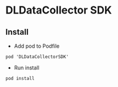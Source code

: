 # DLDataCollector SDK

## Install
- Add pod to Podfile
```
pod 'DLDataCollectorSDK'
```
* Run install
```
pod install
```
